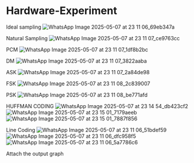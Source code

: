 # Hardware-Experiment
Ideal sampling
![WhatsApp Image 2025-05-07 at 23 11 06_69eb347a](https://github.com/user-attachments/assets/0fa8c289-4f91-4b0a-a36c-69e59ce78890)

Natural Sampling
![WhatsApp Image 2025-05-07 at 23 11 07_ce9763cc](https://github.com/user-attachments/assets/5e9fa7bf-0fd5-48d9-b4ec-8f281fc88514)

PCM
![WhatsApp Image 2025-05-07 at 23 11 07_1df8b2bc](https://github.com/user-attachments/assets/c7e577cb-1ae1-4030-846f-c76450b3a311)

DM
![WhatsApp Image 2025-05-07 at 23 11 07_3822aaba](https://github.com/user-attachments/assets/dc8f2279-2b10-4bca-9367-eb854ce9a8e4)

ASK
![WhatsApp Image 2025-05-07 at 23 11 07_2a84de98](https://github.com/user-attachments/assets/6723518e-e51a-4c76-906a-896aab03c8f9)

FSK
![WhatsApp Image 2025-05-07 at 23 11 08_2c839007](https://github.com/user-attachments/assets/a66e5488-6a16-4559-9be8-853c67cdc430)

PSK
![WhatsApp Image 2025-05-07 at 23 11 08_be771afd](https://github.com/user-attachments/assets/a4c71a0c-6150-4f80-aecc-e651636a2ce4)

HUFFMAN CODING
![WhatsApp Image 2025-05-07 at 23 14 54_db423cf2](https://github.com/user-attachments/assets/6528250a-1b60-410c-89b6-7666844909d1)
![WhatsApp Image 2025-05-07 at 23 15 01_7179aeeb](https://github.com/user-attachments/assets/4bf4ac9c-bf66-4e6e-8644-8285509475e5)
![WhatsApp Image 2025-05-07 at 23 15 01_7887f856](https://github.com/user-attachments/assets/e87609ae-6df1-4e5e-b3f6-0f7d8e7f52d7)

Line Coding 
![WhatsApp Image 2025-05-07 at 23 11 06_51bdef59](https://github.com/user-attachments/assets/aa18377b-f500-4ad8-88f0-8fb50efd699a)
![WhatsApp Image 2025-05-07 at 23 11 06_dfc958f5](https://github.com/user-attachments/assets/943985b8-0df2-47a4-a13a-263d7e79e8cf)
![WhatsApp Image 2025-05-07 at 23 11 06_5a7786c6](https://github.com/user-attachments/assets/0a1e3221-866f-475a-b0b9-ec63cc8eea9a)

Attach the output graph
